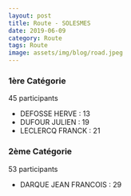 ```yaml
---
layout: post
title: Route - SOLESMES
date: 2019-06-09
category: Route
tags: Route
image: assets/img/blog/road.jpeg
---
```


### 1ère Catégorie
45 participants
- DEFOSSE HERVE : 13
- DUFOUR JULIEN : 19
- LECLERCQ FRANCK : 21

### 2ème Catégorie
53 participants
- DARQUE JEAN FRANCOIS : 29
